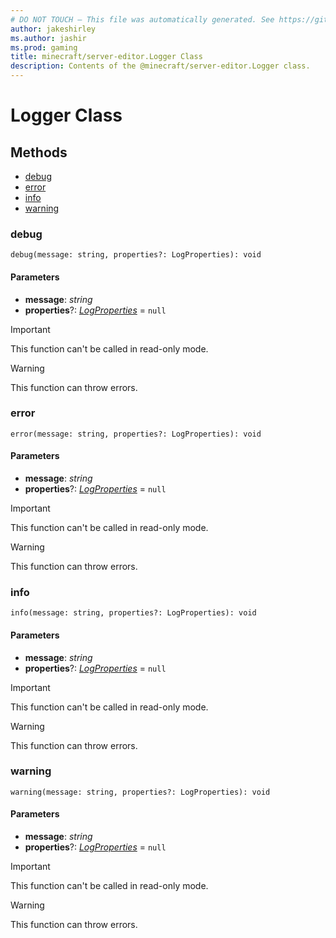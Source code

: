 ```yaml
---
# DO NOT TOUCH — This file was automatically generated. See https://github.com/mojang/minecraftapidocsgenerator to modify descriptions, examples, etc.
author: jakeshirley
ms.author: jashir
ms.prod: gaming
title: minecraft/server-editor.Logger Class
description: Contents of the @minecraft/server-editor.Logger class.
---
```

# Logger Class

## Methods
- [debug](#debug)
- [error](#error)
- [info](#info)
- [warning](#warning)

### **debug**
`
debug(message: string, properties?: LogProperties): void
`

#### **Parameters**
- **message**: *string*
- **properties**?: [*LogProperties*](LogProperties.md) = `null`

> [!IMPORTANT]
> This function can't be called in read-only mode.

> [!WARNING]
> This function can throw errors.

### **error**
`
error(message: string, properties?: LogProperties): void
`

#### **Parameters**
- **message**: *string*
- **properties**?: [*LogProperties*](LogProperties.md) = `null`

> [!IMPORTANT]
> This function can't be called in read-only mode.

> [!WARNING]
> This function can throw errors.

### **info**
`
info(message: string, properties?: LogProperties): void
`

#### **Parameters**
- **message**: *string*
- **properties**?: [*LogProperties*](LogProperties.md) = `null`

> [!IMPORTANT]
> This function can't be called in read-only mode.

> [!WARNING]
> This function can throw errors.

### **warning**
`
warning(message: string, properties?: LogProperties): void
`

#### **Parameters**
- **message**: *string*
- **properties**?: [*LogProperties*](LogProperties.md) = `null`

> [!IMPORTANT]
> This function can't be called in read-only mode.

> [!WARNING]
> This function can throw errors.
